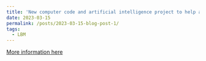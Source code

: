 ```yaml
---
title: 'New computer code and artificial intelligence project to help address environmental challenges'
date: 2023-03-15
permalink: /posts/2023-03-15-blog-post-1/
tags:
  - LBM
---
```

[More information here](https://www.cranfield.ac.uk/press/news-2023/new-computer-code-and-artificial-intelligence-project-to-help-address-environmental-challenges)

